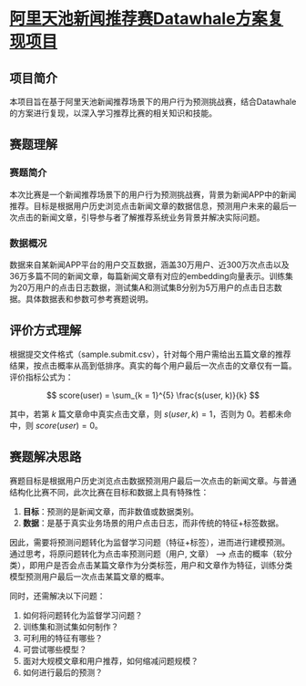 # [阿里天池新闻推荐赛Datawhale方案复现项目](https://tianchi.aliyun.com/competition/entrance/531842/rankingList)

## 项目简介
本项目旨在基于阿里天池新闻推荐场景下的用户行为预测挑战赛，结合Datawhale的方案进行复现，以深入学习推荐比赛的相关知识和技能。

## 赛题理解
### 赛题简介
本次比赛是一个新闻推荐场景下的用户行为预测挑战赛，背景为新闻APP中的新闻推荐。目标是根据用户历史浏览点击新闻文章的数据信息，预测用户未来的最后一次点击的新闻文章，引导参与者了解推荐系统业务背景并解决实际问题。

### 数据概况
数据来自某新闻APP平台的用户交互数据，涵盖30万用户、近300万次点击以及36万多篇不同的新闻文章，每篇新闻文章有对应的embedding向量表示。训练集为20万用户的点击日志数据，测试集A和测试集B分别为5万用户的点击日志数据。具体数据表和参数可参考赛题说明。

## 评价方式理解
根据提交文件格式（sample.submit.csv），针对每个用户需给出五篇文章的推荐结果，按点击概率从高到低排序。真实的每个用户最后一次点击的文章仅有一篇。评价指标公式为：

$$
score(user) = \sum_{k = 1}^{5} \frac{s(user, k)}{k} 
$$

其中，若第 $k$ 篇文章命中真实点击文章，则 $s(user, k) = 1$，否则为 $0$。若都未命中，则 $score(user) = 0$。

## 赛题解决思路
赛题目标是根据用户历史浏览点击数据预测用户最后一次点击的新闻文章。与普通结构化比赛不同，此次比赛在目标和数据上具有特殊性：
1. **目标**：预测的是新闻文章，而非数值或数据类别。
2. **数据**：是基于真实业务场景的用户点击日志，而非传统的特征+标签数据。

因此，需要将预测问题转化为监督学习问题（特征+标签），进而进行建模预测。通过思考，将原问题转化为点击率预测问题（用户, 文章） --> 点击的概率（软分类），即用户是否会点击某篇文章作为分类标签，用户和文章作为特征，训练分类模型预测用户最后一次点击某篇文章的概率。

同时，还需解决以下问题：
1. 如何将问题转化为监督学习问题？
2. 训练集和测试集如何制作？
3. 可利用的特征有哪些？
4. 可尝试哪些模型？
5. 面对大规模文章和用户推荐，如何缩减问题规模？
6. 如何进行最后的预测？

